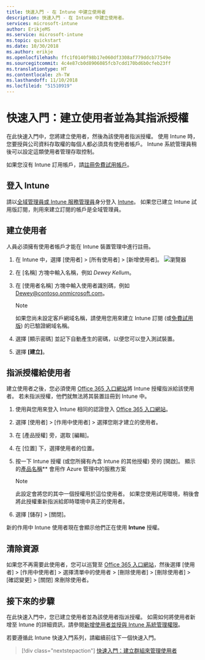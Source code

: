 ```yaml
---
title: 快速入門 - 在 Intune 中建立使用者
description: 快速入門 - 在 Intune 中建立使用者。
services: microsoft-intune
author: ErikjeMS
ms.service: microsoft-intune
ms.topic: quickstart
ms.date: 10/30/2018
ms.author: erikje
ms.openlocfilehash: ffc1f0140f98b17e060df3308af779ddcb77549e
ms.sourcegitcommit: 4c4e87cb0d8906085fcb7cdd170bd6b0cfeb23ff
ms.translationtype: HT
ms.contentlocale: zh-TW
ms.lasthandoff: 11/10/2018
ms.locfileid: "51510919"
---
```

# <a name="quickstart-create-a-user-and-assign-a-license-to-it"></a>快速入門：建立使用者並為其指派授權

在此快速入門中，您將建立使用者，然後為該使用者指派授權。 使用 Intune 時，您要授與公司資料存取權的每個人都必須具有使用者帳戶。 Intune 系統管理員稍後可以設定這類使用者管理存取控制。

如果您沒有 Intune 訂用帳戶，請[註冊免費試用帳戶](free-trial-sign-up.md)。

## <a name="sign-in-to-intune"></a>登入 Intune

請以[全域管理員或 Intune 服務管理員](users-add.md#types-of-administrators)身分登入 [Intune](https://aka.ms/intuneportal)。 如果您已建立 Intune 試用版訂閱，則用來建立訂閱的帳戶是全域管理員。

## <a name="create-a-user"></a>建立使用者

人員必須擁有使用者帳戶才能在 Intune 裝置管理中進行註冊。

1. 在 Intune 中，選擇 [使用者] > [所有使用者] > [新增使用者]。
![瀏覽器](media/quickstart-create-user/create-user.png)
2. 在 [名稱] 方塊中輸入名稱，例如 *Dewey Kellum*。
3. 在 [使用者名稱] 方塊中輸入使用者識別碼，例如 Dewey@contoso.onmicrosoft.com。

    > [!NOTE]
    > 如果您尚未設定客戶網域名稱，請使用您用來建立 Intune 訂閱 (或[免費試用版](free-trial-sign-up.md#sign-up-for-a-microsoft-intune-free-trial)) 的已驗證網域名稱。 

4. 選擇 [顯示密碼] 並記下自動產生的密碼，以便您可以登入測試裝置。
5. 選擇 **[建立]**。

## <a name="assign-a-license-to-the-user"></a>指派授權給使用者

建立使用者之後，您必須使用 [Office 365 入口網站](http://go.microsoft.com/fwlink/p/?LinkId=698854)將 Intune 授權指派給該使用者。 若未指派授權，他們就無法將其裝置註冊到 Intune 中。 

1. 使用與您用來登入 Intune 相同的認證登入 [Office 365 入口網站](http://go.microsoft.com/fwlink/p/?LinkId=698854)。
2. 選擇 [使用者] > [作用中使用者] > 選擇您剛才建立的使用者。
3. 在 [產品授權] 旁，選取 [編輯]。
4. 在 [位置] 下，選擇使用者的位置。
5. 按一下 Intune 授權 (或您所擁有內含 Intune 的其他授權) 旁的 [開啟]。 顯示的[產品名稱](https://docs.microsoft.com/azure/active-directory/users-groups-roles/licensing-service-plan-reference)** 會用作 Azure 管理中的服務方案 

   > [!NOTE]
   > 此設定會將您的其中一個授權用於這位使用者。 如果您使用試用環境，稍後會將此授權重新指派給即時環境中真正的使用者。
6. 選擇 [儲存] > [關閉]。

新的作用中 Intune 使用者現在會顯示他們正在使用 **Intune** 授權。

## <a name="clean-up-resources"></a>清除資源

如果您不再需要此使用者，您可以巡覽至 [Office 365 入口網站](http://go.microsoft.com/fwlink/p/?LinkId=698854)，然後選擇 [使用者] > [作用中使用者] > 選擇清單中的使用者 > [刪除使用者] > [刪除使用者] > [確認變更] > [關閉] 來刪除使用者。

## <a name="next-steps"></a>接下來的步驟

在此快速入門中，您已建立使用者並為該使用者指派授權。 如需如何將使用者新增至 Intune 的詳細資訊，請參閱[新增使用者並授與 Intune 系統管理權限](users-add.md)。

若要遵循此 Intune 快速入門系列，請繼續前往下一個快速入門。

> [!div class="nextstepaction"]
> [快速入門：建立群組來管理使用者](quickstart-create-group.md)
